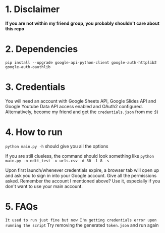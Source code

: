 # 1. Disclaimer
**If you are not within my friend group, you probably shouldn't care about this repo**

# 2. Dependencies
`pip install --upgrade google-api-python-client google-auth-httplib2 google-auth-oauthlib`

# 3. Credentials
You will need an account with Google Sheets API, Google Slides API and Google Youtube Data API access enabled and OAuth2 configured. Alternatively, become my friend and get the `credentials.json` from me :))

# 4. How to run
`python main.py -h` should give you all the options

If you are still clueless, the command should look something like `python main.py -n ndtt_test -u urls.csv -d 30 -l 8 -s`

Upon first launch/whenever credentials expire, a browser tab will open up and ask you to sign in into your Google account. Give all the permissions asked. Remember the account I mentioned above? Use it, especially if you don't want to use your main account.

# 5. FAQs
`It used to run just fine but now I'm getting credentials error upon running the script`
Try removing the generated `token.json` and run again